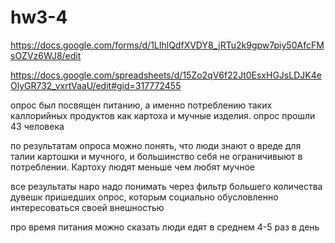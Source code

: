 # hw3-4
https://docs.google.com/forms/d/1LIhlQdfXVDY8_jRTu2k9gpw7piy50AfcFMsOZVz6WJ8/edit

https://docs.google.com/spreadsheets/d/15Zo2qV6f22Jt0EsxHGJsLDJK4eOlyGR732_vxrtVaaU/edit#gid=317772455

опрос был посвящен питанию, а именно потреблению таких каллорийных продуктов как картоха и мучные изделия.
опрос прошли 43 человека

по результатам опроса можно понять, что люди знают о вреде для талии картошки и мучного, и большинство себя не ограничивыют в потреблении. 
Картоху людят меньше чем любят мучное

все результаты наро надо понимать через фильтр большего количества дувешк пришедших опрос, которым социально обусловленно интересоваться своей внешностью

про время питания можно сказать люди едят в среднем 4-5 раз в день
